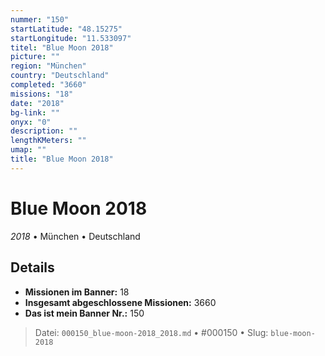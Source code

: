 ```yaml
---
nummer: "150"
startLatitude: "48.15275"
startLongitude: "11.533097"
titel: "Blue Moon 2018"
picture: ""
region: "München"
country: "Deutschland"
completed: "3660"
missions: "18"
date: "2018"
bg-link: ""
onyx: "0"
description: ""
lengthKMeters: ""
umap: ""
title: "Blue Moon 2018"
---
```

# Blue Moon 2018

*2018* • München • Deutschland



## Details

- **Missionen im Banner:** 18
- **Insgesamt abgeschlossene Missionen:** 3660
- **Das ist mein Banner Nr.:** 150




> Datei: `000150_blue-moon-2018_2018.md` • #000150 • Slug: `blue-moon-2018`
